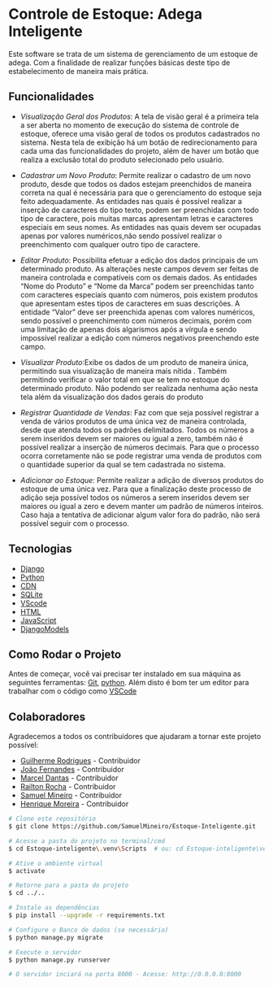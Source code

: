 # Controle de Estoque: Adega Inteligente

Este software se trata de um sistema de gerenciamento de um estoque de adega. Com a finalidade de realizar funções básicas deste tipo de estabelecimento de maneira mais prática.

## Funcionalidades

- _Visualização Geral dos Produtos_: A tela de visão geral é a primeira tela a ser aberta no momento de execução do sistema de controle de estoque, oferece uma visão geral de todos os produtos cadastrados no sistema.
  Nesta tela de exibição há um botão de redirecionamento para cada uma das funcionalidades do projeto, além de haver um botão que realiza a exclusão total do produto selecionado pelo usuário.

- _Cadastrar um Novo Produto_: Permite realizar o cadastro de um novo produto, desde que todos os dados estejam preenchidos de maneira correta na qual é necessária para que o gerenciamento do estoque seja feito adequadamente.
  As entidades nas quais é possível realizar a inserção de caracteres do tipo texto, podem ser preenchidas com todo tipo de caractere, pois muitas marcas apresentam letras e caracteres especiais em seus nomes.
  As entidades nas quais devem ser ocupadas apenas por valores numéricos,não sendo possível realizar o preenchimento com qualquer outro tipo de caractere.

- _Editar Produto_: Possibilita efetuar a edição dos dados principais de um determinado produto.
  As alterações neste campos devem ser feitas de maneira controlada e compatíveis com os demais dados.
  As entidades “Nome do Produto” e “Nome da Marca” podem ser preenchidas tanto com caracteres especiais quanto com números, pois existem produtos que apresentam estes tipos de caracteres em suas descrições.
  A entidade “Valor” deve ser preenchida apenas com valores numéricos, sendo possível o preenchimento com números decimais, porém com uma limitação de apenas dois algarismos após a vírgula e sendo impossível realizar a edição com números negativos preenchendo este campo.

- _Visualizar Produto_:Exibe os dados de um produto de maneira única, permitindo sua visualização de maneira mais nítida .
  Também permitindo verificar o valor total em que se tem no estoque do determinado produto.
  Não podendo ser realizada nenhuma ação nesta tela além da visualização dos dados gerais do produto

- _Registrar Quantidade de Vendas_: Faz com que seja possível registrar a venda de vários produtos de uma única vez de maneira controlada, desde que atenda todos os padrões delimitados.
  Todos os números a serem inseridos devem ser maiores ou igual a zero, também não é possível realizar a inserção de números decimais. Para que o processo ocorra corretamente não se pode registrar uma venda de produtos com o quantidade superior da qual se tem cadastrada no sistema.

- _Adicionar ao Estoque_: Permite realizar a adição de diversos produtos do estoque de uma única vez.
  Para que a finalização deste processo de adição seja possível todos os números a serem inseridos devem ser maiores ou igual a zero e devem manter um padrão de números inteiros. Caso haja a tentativa de adicionar algum valor fora do padrão, não será possível seguir com o processo.

## Tecnologias

- [Django](https://pypi.org/project/Django)
- [Python](https://www.python.org/downloads)
- [CDN](https://getbootstrap.com/docs/5.3/getting-started/download)
- [SQLite](https://sqlitebrowser.org/dl)
- [VScode](https://code.visualstudio.com/download)
- [HTML](https://code.visualstudio.com/docs/languages/html)
- [JavaScript](https://code.visualstudio.com/docs/languages/javascript)
- [DjangoModels](https://www.w3schools.com/django/django_models.php)

## Como Rodar o Projeto

Antes de começar, você vai precisar ter instalado em sua máquina as seguintes ferramentas:
[Git](https://git-scm.com), [python](https://www.python.org).
Além disto é bom ter um editor para trabalhar com o código como [VSCode](https://code.visualstudio.com)

## Colaboradores

Agradecemos a todos os contribuidores que ajudaram a tornar este projeto possível:

- [Guilherme Rodrigues]() - Contribuidor
- [João Fernandes]() - Contribuidor
- [Marcel Dantas]() - Contribuidor
- [Railton Rocha](https://github.com/rocha-Railton) - Contribuidor
- [Samuel Mineiro](https://github.com/SamuelMineiro) - Contribuidor
- [Henrique Moreira](https://github.com/henrique-coder) - Contribuidor

```bash
# Clone este repositório
$ git clone https://github.com/SamuelMineiro/Estoque-Inteligente.git

# Acesse a pasta do projeto no terminal/cmd
$ cd Estoque-inteligente\.venv\Scripts  # ou: cd Estoque-inteligente\venv\Scripts

# Ative o ambiente virtual
$ activate

# Retorne para a pasta do projeto
$ cd ../..

# Instale as dependências
$ pip install --upgrade -r requirements.txt

# Configure o Banco de dados (se necessário)
$ python manage.py migrate

# Execute o servidor
$ python manage.py runserver

# O servidor inciará na porta 8000 - Acesse: http://0.0.0.0:8000
```
